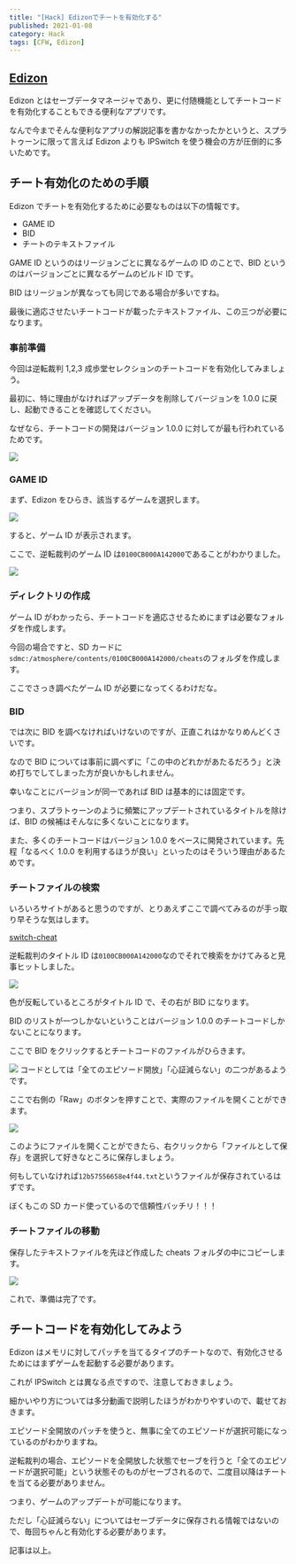 ```yaml
---
title: "[Hack] Edizonでチートを有効化する"
published: 2021-01-08
category: Hack
tags: [CFW, Edizon]
---
```


## [Edizon](https://github.com/WerWolv/EdiZon)

Edizon とはセーブデータマネージャであり、更に付随機能としてチートコードを有効化することもできる便利なアプリです。

なんで今までそんな便利なアプリの解説記事を書かなかったかというと、スプラトゥーンに限って言えば Edizon よりも IPSwitch を使う機会の方が圧倒的に多いためです。

## チート有効化のための手順

Edizon でチートを有効化するために必要なものは以下の情報です。

- GAME ID
- BID
- チートのテキストファイル

GAME ID というのはリージョンごとに異なるゲームの ID のことで、BID というのはバージョンごとに異なるゲームのビルド ID です。

BID はリージョンが異なっても同じである場合が多いですね。

最後に適応させたいチートコードが載ったテキストファイル、この三つが必要になります。

### 事前準備

今回は逆転裁判 1,2,3 成歩堂セレクションのチートコードを有効化してみましょう。

最初に、特に理由がなければアップデータを削除してバージョンを 1.0.0 に戻し、起動できることを確認してください。

なぜなら、チートコードの開発はバージョン 1.0.0 に対してが最も行われているためです。

![](https://pbs.twimg.com/media/ErJ8M5rVoAA7A0c?format=png)

### GAME ID

まず、Edizon をひらき、該当するゲームを選択します。

![](https://pbs.twimg.com/media/ErJ8LveVQAENDFV?format=png)

すると、ゲーム ID が表示されます。

ここで、逆転裁判のゲーム ID は`0100CB000A142000`であることがわかりました。

![](https://pbs.twimg.com/media/ErJ8Ma1VQAE1AHx?format=png)

### ディレクトリの作成

ゲーム ID がわかったら、チートコードを適応させるためにまずは必要なフォルダを作成します。

今回の場合ですと、SD カードに`sdmc:/atmosphere/contents/0100CB000A142000/cheats`のフォルダを作成します。

ここでさっき調べたゲーム ID が必要になってくるわけだな。

### BID

では次に BID を調べなければいけないのですが、正直これはかなりめんどくさいです。

なので BID については事前に調べずに「この中のどれかがあたるだろう」と決め打ちでしてしまった方が良いかもしれません。

幸いなことにバージョンが同一であれば BID は基本的には固定です。

つまり、スプラトゥーンのように頻繁にアップデートされているタイトルを除けば、BID の候補はそんなに多くないことになります。

また、多くのチートコードはバージョン 1.0.0 をベースに開発されています。先程「なるべく 1.0.0 を利用するほうが良い」といったのはそういう理由があるためです。

### チートファイルの検索

いろいろサイトがあると思うのですが、とりあえずここで調べてみるのが手っ取り早そうな気はします。

[switch-cheat](https://github.com/ibnux/switch-cheat)

逆転裁判のタイトル ID は`0100CB000A142000`なのでそれで検索をかけてみると見事ヒットしました。

![](https://pbs.twimg.com/media/ErJ-31xUYAE0M6U?format=png)

色が反転しているところがタイトル ID で、その右が BID になります。

BID のリストが一つしかないということはバージョン 1.0.0 のチートコードしかないことになります。

ここで BID をクリックするとチートコードのファイルがひらきます。

![](https://pbs.twimg.com/media/ErJ_BCEU0AAzJJo?format=png)
コードとしては「全てのエピソード開放」「心証減らない」の二つがあるようです。

ここで右側の「Raw」のボタンを押すことで、実際のファイルを開くことができます。

![](https://pbs.twimg.com/media/ErJ_GC4VkAAuVhT?format=png)

このようにファイルを開くことができたら、右クリックから「ファイルとして保存」を選択して好きなところに保存しましょう。

何もしていなければ`12b57556658e4f44.txt`というファイルが保存されているはずです。

ぼくもこの SD カード使っているので信頼性バッチリ！！！

### チートファイルの移動

保存したテキストファイルを先ほど作成した cheats フォルダの中にコピーします。

![](https://pbs.twimg.com/media/ErKAPKtUYAIKk7z?format=png)

これで、準備は完了です。

## チートコードを有効化してみよう

Edizon はメモリに対してパッチを当てるタイプのチートなので、有効化させるためにはまずゲームを起動する必要があります。

これが IPSwitch とは異なる点ですので、注意しておきましょう。

細かいやり方については多分動画で説明したほうがわかりやすいので、載せておきます。

エピソード全開放のパッチを使うと、無事に全てのエピソードが選択可能になっているのがわかりますね。

逆転裁判の場合、エピソードを全開放した状態でセーブを行うと「全てのエピソードが選択可能」という状態そのものがセーブされるので、二度目以降はチートを当てる必要がありません。

つまり、ゲームのアップデートが可能になります。

ただし「心証減らない」についてはセーブデータに保存される情報ではないので、毎回ちゃんと有効化する必要があります。

記事は以上。

